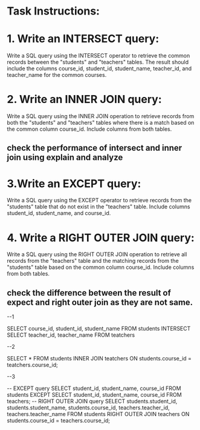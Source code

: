 # Task Instructions:
# 1. Write an INTERSECT query:
Write a SQL query using the INTERSECT operator to retrieve the common records between the "students" and "teachers" tables. The result should include the columns course_id, student_id, student_name, teacher_id, and teacher_name for the common courses.

# 2. Write an INNER JOIN query:
Write a SQL query using the INNER JOIN operation to retrieve records from both the "students" and "teachers" tables where there is a match based on the common column course_id. Include columns from both tables.

## check the performance of intersect and inner join using explain and analyze

# 3.Write an EXCEPT query:
Write a SQL query using the EXCEPT operator to retrieve records from the "students" table that do not exist in the "teachers" table. Include columns student_id, student_name, and course_id.

# 4. Write a RIGHT OUTER JOIN query:
Write a SQL query using the RIGHT OUTER JOIN operation to retrieve all records from the "teachers" table and the matching records from the "students" table based on the common column course_id. Include columns from both tables.

## check the difference between the result of expect and right outer join as they are not same. 
--1

SELECT  course_id, student_id, student_name FROM students
INTERSECT
SELECT teacher_id, teacher_name FROM teatchers


--2

SELECT * FROM students
INNER JOIN teatchers
ON students.course_id = teatchers.course_id;

--3

-- EXCEPT query 
SELECT student_id, student_name, course_id
FROM students
EXCEPT
SELECT student_id, student_name, course_id
FROM teachers;
-- RIGHT OUTER JOIN query
SELECT students.student_id, students.student_name, students.course_id,
       teachers.teacher_id, teachers.teacher_name
FROM students
RIGHT OUTER JOIN teachers ON students.course_id = teachers.course_id;



